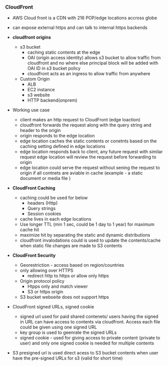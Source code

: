 ### <b> CloudFront </b> ###

- AWS Cloud front is a CDN with 216 POP/edge locations accross globe
- can expose external https and can talk to internal https backends

- <b>cloudfront origins</b>
   - s3 bucket
     - caching static contents at the edge
     - OAI (origin access identity) allows s3 bucket to allow traffic from cloudfront and no where else
     principal block will be added with OAI ID in s3 bucket policy
     - cloudfront acts as an ingress to allow traffic from anywhere
  - Custom Origin
    - ALB
    - EC2 instance
    - s3 website
    - HTTP backend(onprem)
- Working use case
  - client makes an http request to CloudFront (edge loaction)
  - cloudfront forwards the request along with the query string and header to the origin 
  - origin responds to the edge location
  - edge location caches the static contents or conetnts based on the caching setting defined in edge locations
  - edge location responds back to client, any future request with similar request edge location will review the request before forwarding to origin
  - edge location could serve the request without sening the request to origin if all contnets are aviable in cache (example - a static document or media file )


- <b> CloudFront Caching</b>
  - caching could be used for below
    - headers (Http)
    - Query strings
    - Session cookies
  - cache lives in each edge locations
  - Use longer TTL (min 1 sec, could be 1 day to 1 year) for maximum cache hit
  - maximize hit by separating the static and dynamic distributions
  - cloudfront invalodations could is used to update the contents/cache when static file changes are made to S3 contents
- <b>CloudFront Security</b>
  - Georestriction - access based on region/countries
  - only allowing over HTTPS
    - redirect http to https or allow only https
  - Origin protocol policy
    - Htpps only and match viewer
    - S3 or https origin
  - S3 bucket webseite does not support https
- CloudFront signed URLs, signed cookie
  - signed url used for paid shared contenets/ users having the signed in URL can have access to contents via cloudfront. Access each file could be given using one signed URL
  - key group is used to geenrate the signed URLs
  - signed cookie - used for giving access to private content (private to user) and only one signed cookie is needed for multiple contents
- S3 presigned url is used direct acess to S3 bucket contents when user have the pre-signed URLs for s3 (valid for short time)
